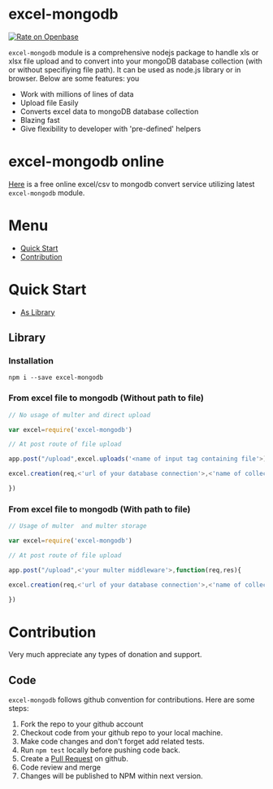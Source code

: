 # excel-mongodb

[![Rate on Openbase](https://badges.openbase.io/js/rating/excel-mongodb.svg)](https://openbase.io/js/excel-mongodb?utm_source=embedded&utm_medium=badge&utm_campaign=rate-badge)

`excel-mongodb` module is a comprehensive nodejs package to handle xls or xlsx file  upload  and to convert into your mongoDB database collection (with or without specifiying file path). It can be used as node.js library or in browser. Below are some features:
you
*  Work with millions of lines of data
*  Upload file Easily
*  Converts excel data to mongoDB database collection
*  Blazing fast
*  Give flexibility to developer with 'pre-defined' helpers



# excel-mongodb online 

[Here](http://dataeasy.herokuapp.com) is a free online excel/csv to mongodb convert service utilizing latest `excel-mongodb` module.

# Menu

* [Quick Start](#quick-start)
* [Contribution](#contribution)

# Quick Start

* [As Library](#library)

## Library

### Installation

```
npm i --save excel-mongodb
```

### From excel file to mongodb (Without path to file)

```js 
// No usage of multer and direct upload 

var excel=require('excel-mongodb')

// At post route of file upload 

app.post("/upload",excel.uploads('<name of input tag containing file'>),function(req,res){

excel.creation(req,<'url of your database connection'>,<'name of collection to be created'>)

})

```

### From excel file to mongodb (With path to file)

```js 
// Usage of multer  and multer storage 

var excel=require('excel-mongodb')

// At post route of file upload 

app.post("/upload",<'your multer middleware'>,function(req,res){

excel.creation(req,<'url of your database connection'>,<'name of collection to be created'>)

})

```

# Contribution

Very much appreciate any types of donation and support. 

## Code

`excel-mongodb` follows github convention for contributions. Here are some steps:

1. Fork the repo to your github account
2. Checkout code from your github repo to your local machine.
3. Make code changes and don't forget add related tests.
4. Run `npm test` locally before pushing code back.
5. Create a [Pull Request](https://help.github.com/articles/creating-a-pull-request/) on github.
6. Code review and merge
7. Changes will be published to NPM within next version.


